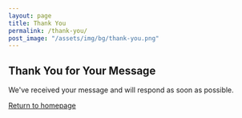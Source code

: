 ```yaml
---
layout: page
title: Thank You
permalink: /thank-you/
post_image: "/assets/img/bg/thank-you.png"
---
```


## Thank You for Your Message

We've received your message and will respond as soon as possible.

[Return to homepage](/)